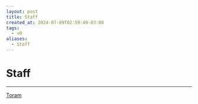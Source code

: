 ```yaml
---
layout: post
title: Staff
created_at: 2024-07-09T02:59:49-03:00
tags:
  - v0
aliases:
  - Staff
---
```

# Staff
---
[Toram](_draft/2024/07/2024-07-06-Toram.md)
